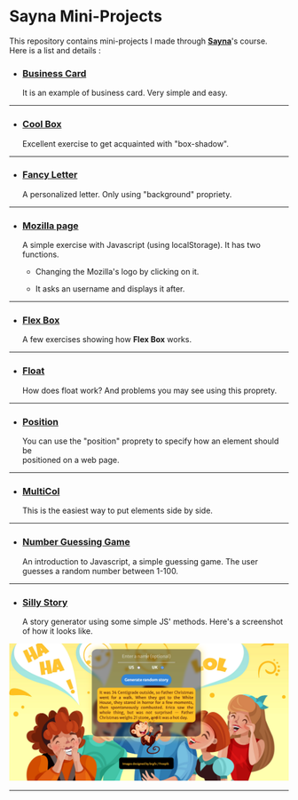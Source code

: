 # Sayna Mini-Projects

This repository contains mini-projects I made through **[Sayna][]**\'s course\.   
Here is a list and details :  

- ### [Business Card][1] #  

    It is an example of business card\. Very simple and easy\.  

---

- ### [Cool Box][2] #

    Excellent exercise to get acquainted with \"box\-shadow\"\.

---

- ### [Fancy Letter][3] #

    A personalized letter\. Only using \"background\" propriety\.

---

- ### [Mozilla page][4] #

    A simple exercise with Javascript \(using localStorage\)\. It has two functions\.  
    - Changing the Mozilla's logo by clicking on it\.
     
    - It asks an username and displays it after\.  

---  

- ### [Flex Box][5] #   

    A few exercises showing how **Flex Box** works.   

---

- ### [Float][6] #

    How does float work? And problems you may see using this proprety.  

---  

- ### [Position][7] #  

    You can use the "position" proprety to specify how an element should be  
positioned on a web page.  

---  

- ### [MultiCol][8] #  

    This is the easiest way to put elements side by side.  

---  
- ### [Number Guessing Game][9] #   

    An introduction to Javascript, a simple guessing game. The user guesses a random number between 1-100.   

---   

- ### [Silly Story][10] #   

    A story generator using some simple JS' methods. Here's a screenshot of how it looks like.   

<a href="https://github.com/ERlCA/SAYNA-MiniProjects/blob/main/silly-story/img/silly-story-page-screenshot.png">
  <img src="./silly-story/img/silly-story-page-screenshot.png" width: 500px />
</a>   

---   

[Sayna]: https://www.sayna.io "Sayna's official website"  
[1]: https://github.com/ERlCA/SAYNA-MiniProjects/tree/main/carte-visite
[2]: https://github.com/ERlCA/SAYNA-MiniProjects/tree/main/cool-box
[3]: https://github.com/ERlCA/SAYNA-MiniProjects/tree/main/fancy-letterHeaded-paper
[4]: https://github.com/ERlCA/SAYNA-MiniProjects/tree/main/mozilla-page
[5]: https://github.com/ERlCA/SAYNA-MiniProjects/tree/main/flex-box
[6]: https://github.com/ERlCA/SAYNA-MiniProjects/tree/main/float
[7]: https://github.com/ERlCA/SAYNA-MiniProjects/tree/main/position
[8]: https://github.com/ERlCA/SAYNA-MiniProjects/tree/main/multi-col
[9]: https://github.com/ERlCA/SAYNA-MiniProjects/tree/main/number-guessing-game
[10]: https://github.com/ERlCA/SAYNA-MiniProjects/tree/main/silly-story

[image]: https://github.com/ERlCA/SAYNA-MiniProjects/blob/main/silly-story/img/silly-story-page-screenshot.png